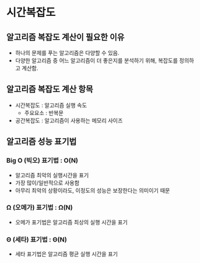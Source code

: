 # 시간복잡도

## 알고리즘 복잡도 계산이 필요한 이유

- 하나의 문제를 푸는 알고리즘은 다양할 수 있음.
- 다양한 알고리즘 중 어느 알고리즘이 더 좋은지를 분석하기 위해, 복잡도를 정의하고 계산함.

## 알고리즘 복잡도 계산 항목

- 시간복잡도 : 알고리즘 실행 속도
  - 주요요소 : 반복문
- 공간복잡도 : 알고리즘이 사용하는 메모리 사이즈

## 알고리즘 성능 표기법

### Big O (빅오) 표기법 : O(N)

- 알고리즘 최악의 실행시간을 표기
- 가장 많이/일반적으로 사용함
- 아무리 최악의 상황이라도, 이정도의 성능은 보장한다는 의미이기 때문

### Ω (오메가) 표기법 : Ω(N)

- 오메가 표기법은 알고리즘 최상의 실행 시간을 표기

### Θ (세타) 표기법 : Θ(N)

- 세타 표기법은 알고리즘 평균 실행 시간을 표기